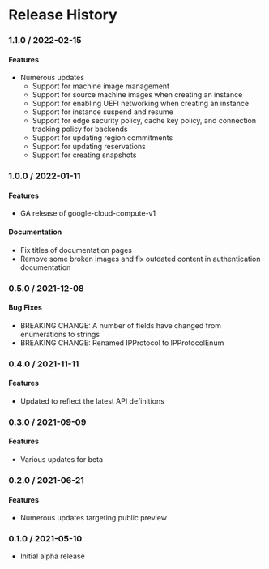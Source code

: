 # Release History

### 1.1.0 / 2022-02-15

#### Features

* Numerous updates
  * Support for machine image management
  * Support for source machine images when creating an instance
  * Support for enabling UEFI networking when creating an instance
  * Support for instance suspend and resume
  * Support for edge security policy, cache key policy, and connection tracking policy for backends
  * Support for updating region commitments
  * Support for updating reservations
  * Support for creating snapshots

### 1.0.0 / 2022-01-11

#### Features

* GA release of google-cloud-compute-v1

#### Documentation

* Fix titles of documentation pages
* Remove some broken images and fix outdated content in authentication documentation

### 0.5.0 / 2021-12-08

#### Bug Fixes

* BREAKING CHANGE: A number of fields have changed from enumerations to strings
* BREAKING CHANGE: Renamed IPProtocol to IPProtocolEnum

### 0.4.0 / 2021-11-11

#### Features

* Updated to reflect the latest API definitions

### 0.3.0 / 2021-09-09

#### Features

* Various updates for beta

### 0.2.0 / 2021-06-21

#### Features

* Numerous updates targeting public preview

### 0.1.0 / 2021-05-10

* Initial alpha release
